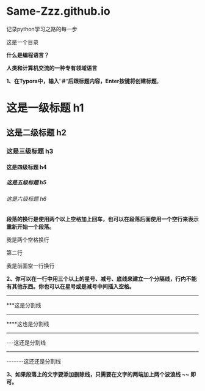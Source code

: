 # Same-Zzz.github.io
记录python学习之路的每一步  

这是一个目录

**什么是编程语言？**

**人类和计算机交流的一种专有领域语言**









**1、在Typora中，输入'＃'后跟标题内容，Enter按键将创建标题**。

# 	这是一级标题 h1<br/>

## 	这是二级标题 h2<br/>

### 	这是三级标题 h3<br/>

#### 	这是四级标题 h4<br/>

##### 	这是五级标题 h5<br/>

###### 	这是六级标题 h6<br/>



**段落的换行是使用两个以上空格加上回车，也可以在段落后面使用一个空行来表示重新开始一个段落。**

我是两个空格换行  

第二行



我是前面空一行换行





**2、你可以在一行中用三个以上的星号、减号、底线来建立一个分隔线，行内不能有其他东西。你也可以在星号或是减号中间插入空格。**

***

***这是分割线

****

****这也是分割线

---

---这还是分割线

------

-------这还还是分割线





**3、如果段落上的文字要添加删除线，只需要在文字的两端加上两个波浪线 ~~ 即可。**





